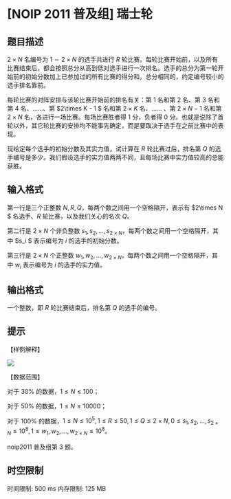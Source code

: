 # [NOIP 2011 普及组] 瑞士轮

## 题目描述

$2 \times N$ 名编号为 $1\sim 2\times N$ 的选手共进行 $R$ 轮比赛。每轮比赛开始前，以及所有比赛结束后，都会按照总分从高到低对选手进行一次排名。选手的总分为第一轮开始前的初始分数加上已参加过的所有比赛的得分和。总分相同的，约定编号较小的选手排名靠前。

每轮比赛的对阵安排与该轮比赛开始前的排名有关：第 $1$ 名和第 $2$ 名、第 $3$ 名和第 $4$ 名、……、第 $2\times K - 1 $ 名和第 $2\times K$ 名、……  、第 $2\times N - 1$ 名和第 $2\times N$ 名，各进行一场比赛。每场比赛胜者得 $1$ 分，负者得 $0$ 分。也就是说除了首轮以外，其它轮比赛的安排均不能事先确定，而是要取决于选手在之前比赛中的表现。

现给定每个选手的初始分数及其实力值，试计算在 $R$ 轮比赛过后，排名第 $Q$ 的选手编号是多少。我们假设选手的实力值两两不同，且每场比赛中实力值较高的总能获胜。

## 输入格式

第一行是三个正整数 $N,R,Q$，每两个数之间用一个空格隔开，表示有 $2\times N $ 名选手、$R$ 轮比赛，以及我们关心的名次 $Q$。

第二行是 $2\times N$ 个非负整数 $s_1, s_2,\dots, s_{2\times N}$，每两个数之间用一个空格隔开，其中 $s_i $ 表示编号为 $i$ 的选手的初始分数。

第三行是 $2\times N$ 个正整数 $w_1,w_2,\dots,w_{2\times N}$，每两个数之间用一个空格隔开，其中 $w_i$ 表示编号为 $i$ 的选手的实力值。

## 输出格式

一个整数，即 $R$ 轮比赛结束后，排名第 $Q$ 的选手的编号。

## 提示

【样例解释】

 ![](https://cdn.luogu.com.cn/upload/pic/98.png) 

【数据范围】

对于 $30\%$ 的数据，$1\le N\le 100$；

对于 $50\%$ 的数据，$1\le N\le 10000$；

对于 $100\%$ 的数据，$1\le N\le 10^5,1\le R\le 50,1\le Q\le 2\times N,0\le s_1, s_2,\dots,s_{2\times N}\le 10^8,1\le w_1, w_2 , \dots, w_{2\times N}\le 10^8$。

noip2011 普及组第 3 题。

## 时空限制

时间限制: 500 ms
内存限制: 125 MB

